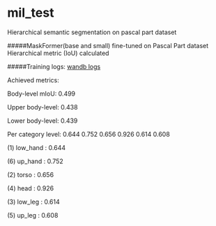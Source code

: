 # mil_test
Hierarchical semantic segmentation on pascal part dataset

#####MaskFormer(base and small) fine-tuned on Pascal Part dataset
Hierarchical metric (IoU) calculated 

#####Training logs: 
[wandb logs](https://wandb.ai/sapsapfear/mil_test/overview?workspace=user-sapsapfear)

Achieved metrics:


Body-level mIoU: 0.499


Upper body-level: 0.438


Lower body-level: 0.439



Per category level: 0.644 0.752 0.656 0.926 0.614 0.608


 (1) low_hand : 0.644
 
 
 (6) up_hand : 0.752
 
 
 (2) torso : 0.656
 
 
 (4) head : 0.926
 
 
 (3) low_leg : 0.614
 
 
 (5) up_leg : 0.608
